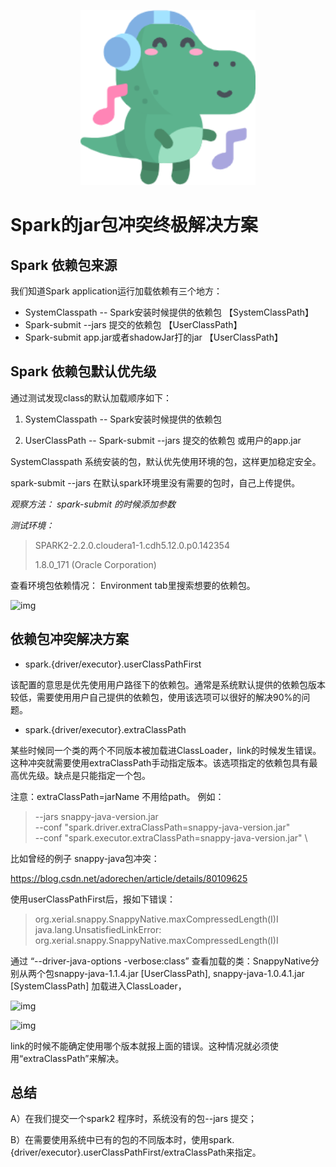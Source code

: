 <p align="center">
    <img width="280px" src="image/konglong/m2.png" >
</p>

# Spark的jar包冲突终极解决方案

## Spark 依赖包来源

我们知道Spark application运行加载依赖有三个地方：

- SystemClasspath -- Spark安装时候提供的依赖包   【SystemClassPath】
- Spark-submit --jars 提交的依赖包                【UserClassPath】
- Spark-submit app.jar或者shadowJar打的jar        【UserClassPath】

 

## Spark 依赖包默认优先级

通过测试发现class的默认加载顺序如下：

1. SystemClasspath -- Spark安装时候提供的依赖包

2. UserClassPath  -- Spark-submit --jars 提交的依赖包 或用户的app.jar

 

SystemClasspath 系统安装的包，默认优先使用环境的包，这样更加稳定安全。

spark-submit --jars 在默认spark环境里没有需要的包时，自己上传提供。

 

*观察方法： spark-submit 的时候添加参数*

 

*测试环境：* 

> SPARK2-2.2.0.cloudera1-1.cdh5.12.0.p0.142354
>
> 1.8.0_171 (Oracle Corporation)

 

查看环境包依赖情况： Environment tab里搜索想要的依赖包。

![img](https://img-blog.csdnimg.cn/2020111117383756.png?x-oss-process=image/watermark,type_ZmFuZ3poZW5naGVpdGk,shadow_10,text_aHR0cHM6Ly9ibG9nLmNzZG4ubmV0L2Fkb3JlY2hlbg==,size_16,color_FFFFFF,t_70)

 

## 依赖包冲突解决方案

 

- spark.{driver/executor}.userClassPathFirst  

该配置的意思是优先使用用户路径下的依赖包。通常是系统默认提供的依赖包版本较低，需要使用用户自己提供的依赖包，使用该选项可以很好的解决90%的问题。

 

- spark.{driver/executor}.extraClassPath 

某些时候同一个类的两个不同版本被加载进ClassLoader，link的时候发生错误。这种冲突就需要使用extraClassPath手动指定版本。该选项指定的依赖包具有最高优先级。缺点是只能指定一个包。

 

注意：extraClassPath=jarName 不用给path。 例如：

> --jars snappy-java-version.jar  \
>  --conf "spark.driver.extraClassPath=snappy-java-version.jar" \
>  --conf "spark.executor.extraClassPath=snappy-java-version.jar" \

 

比如曾经的例子 snappy-java包冲突：

https://blog.csdn.net/adorechen/article/details/80109625

使用userClassPathFirst后，报如下错误：

> org.xerial.snappy.SnappyNative.maxCompressedLength(I)I
>  java.lang.UnsatisfiedLinkError: org.xerial.snappy.SnappyNative.maxCompressedLength(I)I

通过 “--driver-java-options -verbose:class”  查看加载的类：SnappyNative分别从两个包snappy-java-1.1.4.jar [UserClassPath],  snappy-java-1.0.4.1.jar [SystemClassPath] 加载进入ClassLoader，

![img](https://img-blog.csdnimg.cn/20201112153340856.png)

![img](https://img-blog.csdnimg.cn/20201112153306550.png?x-oss-process=image/watermark,type_ZmFuZ3poZW5naGVpdGk,shadow_10,text_aHR0cHM6Ly9ibG9nLmNzZG4ubmV0L2Fkb3JlY2hlbg==,size_16,color_FFFFFF,t_70)

link的时候不能确定使用哪个版本就报上面的错误。这种情况就必须使用“extraClassPath”来解决。

## 总结

A）在我们提交一个spark2 程序时，系统没有的包--jars 提交；

B）在需要使用系统中已有的包的不同版本时，使用spark.{driver/executor}.userClassPathFirst/extraClassPath来指定。

